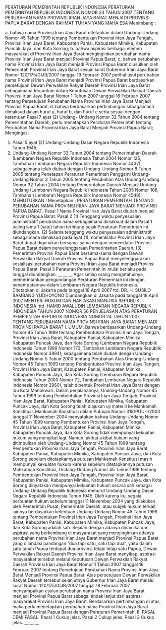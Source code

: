  PERATURAN PEMERINTAH REPUBLIK INDONESIA PERATURAN PEMERINTAH REPUBLIK INDONESIA NOMOR 24 TAHUN 2007 TENTANG PERUBAHAN NAMA PROVINSI IRIAN JAYA BARAT MENJADI PROVINSI PAPUA BARAT
DENGAN RAHMAT TUHAN YANG MAHA ESA
Menimbang :

a. bahwa nama Provinsi Irian Jaya Barat ditetapkan dalam Undang-Undang Nomor 45 Tahun 1999 tentang Pembentukan Provinsi Irian Jaya Tengah, Provinsi Irian Jaya Barat, Kabupaten Paniai, Kabupaten Mimika, Kabupaten Puncak Jaya, dan Kota Sorong;
b. bahwa aspirasi berbagai elemen masyarakat di Provinsi Irian Jaya Barat menginginkan perubahan nama Provinsi Irian Jaya Barat menjadi Provinsi Papua Barat;
c. bahwa perubahan nama Provinsi Irian Jaya Barat menjadi Provinsi Papua Barat diusulkan oleh Pemerintah Provinsi Irian Jaya Barat sesuai surat Gubernur Irian Jaya Barat Nomor 120/175/GIJB/2007 tanggal 19 Februari 2007 perihal usul perubahan nama Provinsi Irian Jaya Barat menjadi Provinsi Papua Barat berdasarkan persetujuan Dewan Perwakilan Rakyat Daerah Provinsi Irian Jaya Barat sebagaimana tercantum dalam Keputusan Dewan Perwakilan Rakyat Daerah Provinsi Irian Jaya Barat Nomor 1 Tahun 2007 tanggal 16 Februari 2007 tentang Persetujuan Perubahan Nama Provinsi Irian Jaya Barat Menjadi Provinsi Papua Barat;
d. bahwa berdasarkan pertimbangan sebagaimana dimaksud dalam huruf a, huruf b, dan huruf c serta sesuai dengan ketentuan Pasal 7 ayat (2) Undang- Undang Nomor 32 Tahun 2004 tentang Pemerintahan Daerah, perlu menetapkan Peraturan Pemerintah tentang Perubahan Nama Provinsi Irian Jaya Barat Menjadi Provinsi Papua Barat;
Mengingat :

1. Pasal 5 ayat (2) Undang-Undang Dasar Negara Republik Indonesia Tahun 1945;
2. Undang-Undang Nomor 32 Tahun 2004 tentang Pemerintahan Daerah (Lembaran Negara Republik Indonesia Tahun 2004 Nomor 125, Tambahan Lembaran Negara Republik Indonesia Nomor 4437), sebagaimana telah diubah dengan Undang-Undang Nomor 8 Tahun 2005 tentang Penetapan Peraturan Pemerintah Pengganti Undang-Undang Nomor 3 Tahun 2005 tentang Perubahan Atas Undang-Undang Nomor 32 Tahun 2004 tentang Pemerintahan Daerah Menjadi Undang-Undang (Lembaran Negara Republik Indonesia Tahun 2005 Nomor 108, Tambahan Lembaran Negara Republik Indonesia Nomor 4548);
MEMUTUSKAN :
 Menetapkan : PERATURAN PEMERINTAH TENTANG PERUBAHAN NAMA PROVINSI IRIAN JAYA BARAT MENJADI PROVINSI PAPUA BARAT.
Pasal 1
Nama Provinsi Irian Jaya Barat diubah menjadi Provinsi Papua Barat.
Pasal 2
(1) Tenggang waktu penyesuaian administratif perubahan nama sebagaimana dimaksud dalam Pasal 1 paling lama 1 (satu) tahun terhitung sejak Peraturan Pemerintah ini diundangkan.
(2) Selama tenggang waktu penyesuaian administratif sebagaimana dimaksud pada ayat (1), nomenklatur Provinsi Irian Jaya Barat dapat digunakan bersama-sama dengan nomenklatur Provinsi Papua Barat dalam penyelenggaraan Pemerintahan Daerah.
(3) Pemerintah Provinsi Papua Barat bersama-sama dengan Dewan Perwakilan Rakyat Daerah Provinsi Papua Barat menyelenggarakan sosialisasi perubahan nama Provinsi Irian Jaya Barat menjadi Provinsi Papua Barat.
Pasal 3
Peraturan Pemerintah ini mulai berlaku pada tanggal diundangkan. __ __ __
Agar setiap orang mengetahuinya, memerintahkan pengundangan Peraturan Pemerintah ini dengan penempatannya dalam Lembaran Negara Republik Indonesia. Ditetapkan di Jakarta pada tanggal 18 April 2007 ttd. DR. H. SUSILO BAMBANG YUDHOYONO Diundangkan di Jakarta pada tanggal 18 April 2007 MENTERI HUKUM DAN HAK ASASI MANUSIA REPUBLIK INDONESIA, ttd. HAMID AWALUDIN LEMBARAN NEGARA REPUBLIK INDONESIA TAHUN 2007 NOMOR 56 PENJELASAN ATAS PERATURAN PEMERINTAH REPUBLIK INDONESIA NOMOR 24 TAHUN 2007 TENTANG PERUBAHAN NAMA PROVINSI IRIAN JAYA BARAT MENJADI PROVINSI PAPUA BARAT I. UMUM. Bahwa berdasarkan Undang-Undang Nomor 45 Tahun 1999 tentang Pembentukan Provinsi Irian Jaya Tengah, Provinsi Irian Jaya Barat, Kabupaten Paniai, Kabupaten Mimika, Kabupaten Puncak Jaya, dan Kota Sorong (Lembaran Negara Republik Indonesia Tahun 1999 Nomor 173, Tambahan Lembaran Negara Republik Indonesia Nomor 3894); sebagaimana telah diubah dengan Undang-Undang Nomor 5 Tahun 2000 tentang Perubahan Atas Undang-Undang Nomor 45 Tahun 1999 tentang Pembentukan Provinsi Irian Jaya Tengah, Provinsi Irian Jaya Barat, Kabupaten Paniai, Kabupaten Mimika, Kabupaten Puncak Jaya, dan Kota Sorong (Lembaran Negara Republik Indonesia Tahun 2000 Nomor 72, Tambahan Lembaran Negara Republik Indonesia Nomor 3960), telah dibentuk Provinsi Irian Jaya Barat dengan Ibu Kota Manokwari. Dalam perjalanannya, Undang-Undang Nomor 45 Tahun 1999 tentang Pembentukan Provinsi Irian Jaya Tengah, Provinsi Irian Jaya Barat, Kabupaten Paniai, Kabupaten Mimika, Kabupaten Puncak Jaya, dan Kota Sorong telah diajukan uji materiil ke Mahkamah Konstitusi. Mahkamah Konstitusi dalam Putusan Nomor 018/PUU-I/2003 tanggal 11 November 2004 menyatakan bahwa Undang-Undang Nomor 45 Tahun 1999 tentang Pembentukan Provinsi Irian Jaya Tengah, Provinsi Irian Jaya Barat, Kabupaten Paniai, Kabupaten Mimika, Kabupaten Puncak Jaya, dan Kota Sorong tidak mempunyai kekuatan hukum yang mengikat lagi. Namun, akibat-akibat hukum yang ditimbulkan oleh Undang-Undang Nomor 45 Tahun 1999 tentang Pembentukan Provinsi Irian Jaya Tengah, Provinsi Irian Jaya Barat, Kabupaten Paniai, Kabupaten Mimika, Kabupaten Puncak Jaya, dan Kota Sorong sebelum ditetapkannya putusan Mahkamah Konstitusi masih mempunyai kekuatan hukum karena sebelum ditetapkannya putusan Mahkamah Konstitusi, Undang-Undang Nomor 45 Tahun 1999 tentang Pembentukan Provinsi Irian Jaya Tengah, Provinsi Irian Jaya Barat, Kabupaten Paniai, Kabupaten Mimika, Kabupaten Puncak Jaya, dan Kota Sorong dinyatakan mempunyai kekuatan hukum secara sah sebagai Undang-Undang Republik Indonesia menurut Undang-Undang Dasar Negara Republik Indonesia Tahun 1945. Oleh karena itu, segala perbuatan hukum sebelum tanggal 11 November 2004 yang dilakukan oleh Pemerintah Pusat, Pemerintah Daerah, atau subjek hukum terkait lainnya berdasarkan ketentuan Undang-Undang Nomor 45 Tahun 1999 tentang Pembentukan Provinsi Irian Jaya Tengah, Provinsi Irian Jaya Barat, Kabupaten Paniai, Kabupaten Mimika, Kabupaten Puncak Jaya, dan Kota Sorong adalah sah. Sejalan dengan adanya dinamika dan aspirasi yang berkembang di masyarakat yang menginginkan adanya perubahan nama Provinsi Irian Jaya Barat menjadi Provinsi Papua Barat yang dilandasi pandangan “dua tapi satu, satu tapi dua”, yaitu dalam satu tanah Papua terdapat dua provinsi tetapi tetap satu Papua, Dewan Perwakilan Rakyat Daerah Provinsi Irian Jaya Barat menyikapi aspirasi masyarakat tersebut melalui Keputusan Dewan Perwakilan Rakyat Daerah Provinsi Irian Jaya Barat Nomor 1 Tahun 2007 tanggal 16 Februari 2007 tentang Persetujuan Perubahan Nama Provinsi Irian Jaya Barat Menjadi Provinsi Papua Barat. Atas persetujuan Dewan Perwakilan Rakyat Daerah tersebut selanjutnya Gubernur Irian Jaya Barat melalui surat Nomor 120/175/GIJB/2007 tanggal 19 Februari 2007 menyampaikan usulan perubahan nama Provinsi Irian Jaya Barat menjadi Provinsi Papua Barat sebagai tindak lanjut dari aspirasi masyarakat Provinsi Irian Jaya Barat. Berdasarkan pertimbangan di atas, maka perlu menetapkan perubahan nama Provinsi Irian Jaya Barat menjadi Provinsi Papua Barat dengan Peraturan Pemerintah. II. PASAL DEMI PASAL.
Pasal 1
Cukup jelas.
Pasal 2
Cukup jelas.
Pasal 3
Cukup jelas. __ __ __